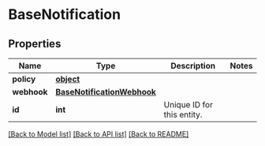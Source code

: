 # BaseNotification


## Properties
Name | Type | Description | Notes
------------ | ------------- | ------------- | -------------
**policy** | [**object**](.md) |  | 
**webhook** | [**BaseNotificationWebhook**](BaseNotificationWebhook.md) |  | 
**id** | **int** | Unique ID for this entity. | 

[[Back to Model list]](../README.md#documentation-for-models) [[Back to API list]](../README.md#documentation-for-api-endpoints) [[Back to README]](../README.md)


